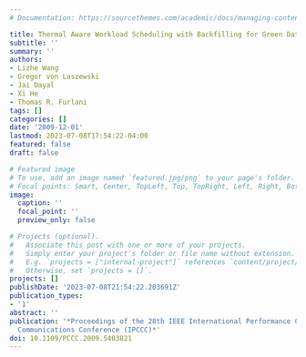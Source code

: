 ```yaml
---
# Documentation: https://sourcethemes.com/academic/docs/managing-content/

title: Thermal Aware Workload Scheduling with Backfilling for Green Data Centers
subtitle: ''
summary: ''
authors:
- Lizhe Wang
- Gregor von Laszewski
- Jai Dayal
- Xi He
- Thomas R. Furlani
tags: []
categories: []
date: '2009-12-01'
lastmod: 2023-07-08T17:54:22-04:00
featured: false
draft: false

# Featured image
# To use, add an image named `featured.jpg/png` to your page's folder.
# Focal points: Smart, Center, TopLeft, Top, TopRight, Left, Right, BottomLeft, Bottom, BottomRight.
image:
  caption: ''
  focal_point: ''
  preview_only: false

# Projects (optional).
#   Associate this post with one or more of your projects.
#   Simply enter your project's folder or file name without extension.
#   E.g. `projects = ["internal-project"]` references `content/project/deep-learning/index.md`.
#   Otherwise, set `projects = []`.
projects: []
publishDate: '2023-07-08T21:54:22.203691Z'
publication_types:
- '1'
abstract: ''
publication: '*Proceedings of the 28th IEEE International Performance Computing and
  Communications Conference (IPCCC)*'
doi: 10.1109/PCCC.2009.5403821
---
```

